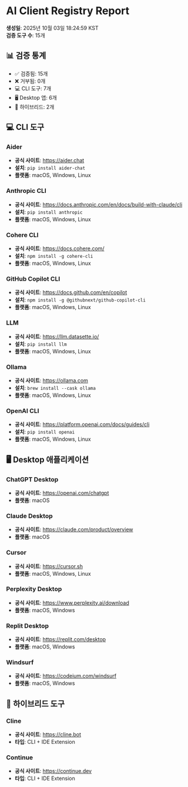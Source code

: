 # AI Client Registry Report

**생성일**: 2025년 10월 03일 18:24:59 KST  
**검증 도구 수**: 15개

## 📊 검증 통계

- ✅ 검증됨: 15개
- ❌ 거부됨: 0개
- 💻 CLI 도구: 7개
- 🖥️ Desktop 앱: 6개
- 🔄 하이브리드: 2개

## 💻 CLI 도구

### Aider
- **공식 사이트**: https://aider.chat
- **설치**: `pip install aider-chat`
- **플랫폼**: macOS, Windows, Linux

### Anthropic CLI
- **공식 사이트**: https://docs.anthropic.com/en/docs/build-with-claude/cli
- **설치**: `pip install anthropic`
- **플랫폼**: macOS, Windows, Linux

### Cohere CLI
- **공식 사이트**: https://docs.cohere.com/
- **설치**: `npm install -g cohere-cli`
- **플랫폼**: macOS, Windows, Linux

### GitHub Copilot CLI
- **공식 사이트**: https://docs.github.com/en/copilot
- **설치**: `npm install -g @githubnext/github-copilot-cli`
- **플랫폼**: macOS, Windows, Linux

### LLM
- **공식 사이트**: https://llm.datasette.io/
- **설치**: `pip install llm`
- **플랫폼**: macOS, Windows, Linux

### Ollama
- **공식 사이트**: https://ollama.com
- **설치**: `brew install --cask ollama`
- **플랫폼**: macOS, Windows, Linux

### OpenAI CLI
- **공식 사이트**: https://platform.openai.com/docs/guides/cli
- **설치**: `pip install openai`
- **플랫폼**: macOS, Windows, Linux

## 🖥️ Desktop 애플리케이션

### ChatGPT Desktop
- **공식 사이트**: https://openai.com/chatgpt
- **플랫폼**: macOS

### Claude Desktop
- **공식 사이트**: https://claude.com/product/overview
- **플랫폼**: macOS

### Cursor
- **공식 사이트**: https://cursor.sh
- **플랫폼**: macOS, Windows, Linux

### Perplexity Desktop
- **공식 사이트**: https://www.perplexity.ai/download
- **플랫폼**: macOS, Windows

### Replit Desktop
- **공식 사이트**: https://replit.com/desktop
- **플랫폼**: macOS, Windows

### Windsurf
- **공식 사이트**: https://codeium.com/windsurf
- **플랫폼**: macOS, Windows

## 🔄 하이브리드 도구

### Cline
- **공식 사이트**: https://cline.bot
- **타입**: CLI + IDE Extension

### Continue
- **공식 사이트**: https://continue.dev
- **타입**: CLI + IDE Extension

